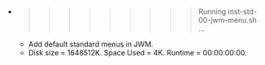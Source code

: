 * >>>>>>>>> Running inst-std-00-jwm-menu.sh ...
  * Add default standard menus in JWM.
  * Disk size = 1648512K. Space Used = 4K. Runtime = 00:00:00:00.
